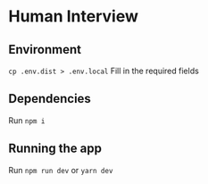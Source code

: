 # Human Interview
## Environment
`cp .env.dist > .env.local`
Fill in the required fields
## Dependencies
Run `npm i`
## Running the app
Run `npm run dev` or `yarn dev`

